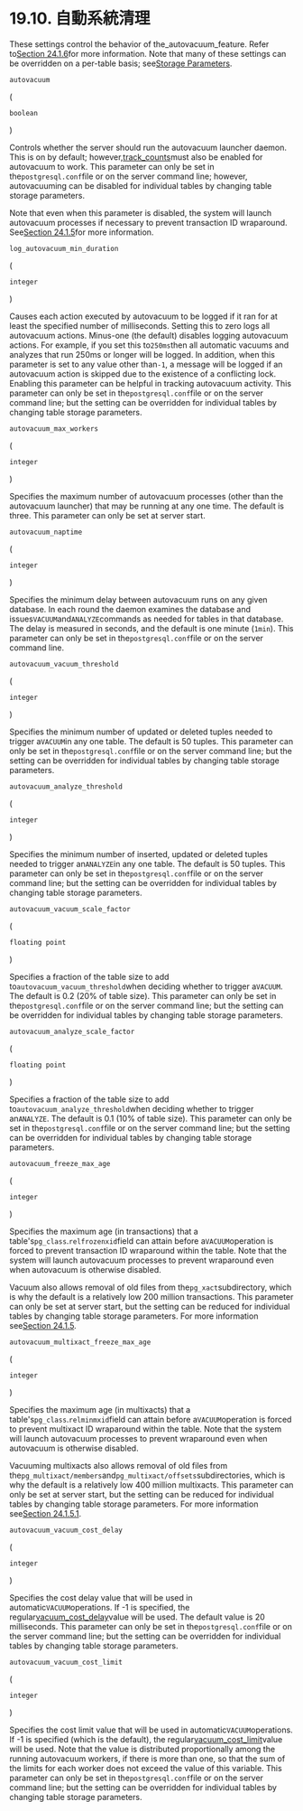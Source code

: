 # 19.10. 自動系統清理

These settings control the behavior of the\_autovacuum\_feature. Refer to[Section 24.1.6](https://www.postgresql.org/docs/10/static/routine-vacuuming.html#AUTOVACUUM)for more information. Note that many of these settings can be overridden on a per-table basis; see[Storage Parameters](https://www.postgresql.org/docs/10/static/sql-createtable.html#SQL-CREATETABLE-STORAGE-PARAMETERS).

`autovacuum`

\(

`boolean`

\)

Controls whether the server should run the autovacuum launcher daemon. This is on by default; however,[track\_counts](https://www.postgresql.org/docs/10/static/runtime-config-statistics.html#GUC-TRACK-COUNTS)must also be enabled for autovacuum to work. This parameter can only be set in the`postgresql.conf`file or on the server command line; however, autovacuuming can be disabled for individual tables by changing table storage parameters.

Note that even when this parameter is disabled, the system will launch autovacuum processes if necessary to prevent transaction ID wraparound. See[Section 24.1.5](https://www.postgresql.org/docs/10/static/routine-vacuuming.html#VACUUM-FOR-WRAPAROUND)for more information.

`log_autovacuum_min_duration`

\(

`integer`

\)

Causes each action executed by autovacuum to be logged if it ran for at least the specified number of milliseconds. Setting this to zero logs all autovacuum actions. Minus-one \(the default\) disables logging autovacuum actions. For example, if you set this to`250ms`then all automatic vacuums and analyzes that run 250ms or longer will be logged. In addition, when this parameter is set to any value other than`-1`, a message will be logged if an autovacuum action is skipped due to the existence of a conflicting lock. Enabling this parameter can be helpful in tracking autovacuum activity. This parameter can only be set in the`postgresql.conf`file or on the server command line; but the setting can be overridden for individual tables by changing table storage parameters.

`autovacuum_max_workers`

\(

`integer`

\)

Specifies the maximum number of autovacuum processes \(other than the autovacuum launcher\) that may be running at any one time. The default is three. This parameter can only be set at server start.

`autovacuum_naptime`

\(

`integer`

\)

Specifies the minimum delay between autovacuum runs on any given database. In each round the daemon examines the database and issues`VACUUM`and`ANALYZE`commands as needed for tables in that database. The delay is measured in seconds, and the default is one minute \(`1min`\). This parameter can only be set in the`postgresql.conf`file or on the server command line.

`autovacuum_vacuum_threshold`

\(

`integer`

\)

Specifies the minimum number of updated or deleted tuples needed to trigger a`VACUUM`in any one table. The default is 50 tuples. This parameter can only be set in the`postgresql.conf`file or on the server command line; but the setting can be overridden for individual tables by changing table storage parameters.

`autovacuum_analyze_threshold`

\(

`integer`

\)

Specifies the minimum number of inserted, updated or deleted tuples needed to trigger an`ANALYZE`in any one table. The default is 50 tuples. This parameter can only be set in the`postgresql.conf`file or on the server command line; but the setting can be overridden for individual tables by changing table storage parameters.

`autovacuum_vacuum_scale_factor`

\(

`floating point`

\)

Specifies a fraction of the table size to add to`autovacuum_vacuum_threshold`when deciding whether to trigger a`VACUUM`. The default is 0.2 \(20% of table size\). This parameter can only be set in the`postgresql.conf`file or on the server command line; but the setting can be overridden for individual tables by changing table storage parameters.

`autovacuum_analyze_scale_factor`

\(

`floating point`

\)

Specifies a fraction of the table size to add to`autovacuum_analyze_threshold`when deciding whether to trigger an`ANALYZE`. The default is 0.1 \(10% of table size\). This parameter can only be set in the`postgresql.conf`file or on the server command line; but the setting can be overridden for individual tables by changing table storage parameters.

`autovacuum_freeze_max_age`

\(

`integer`

\)

Specifies the maximum age \(in transactions\) that a table's`pg_class`.`relfrozenxid`field can attain before a`VACUUM`operation is forced to prevent transaction ID wraparound within the table. Note that the system will launch autovacuum processes to prevent wraparound even when autovacuum is otherwise disabled.

Vacuum also allows removal of old files from the`pg_xact`subdirectory, which is why the default is a relatively low 200 million transactions. This parameter can only be set at server start, but the setting can be reduced for individual tables by changing table storage parameters. For more information see[Section 24.1.5](https://www.postgresql.org/docs/10/static/routine-vacuuming.html#VACUUM-FOR-WRAPAROUND).

`autovacuum_multixact_freeze_max_age`

\(

`integer`

\)

Specifies the maximum age \(in multixacts\) that a table's`pg_class`.`relminmxid`field can attain before a`VACUUM`operation is forced to prevent multixact ID wraparound within the table. Note that the system will launch autovacuum processes to prevent wraparound even when autovacuum is otherwise disabled.

Vacuuming multixacts also allows removal of old files from the`pg_multixact/members`and`pg_multixact/offsets`subdirectories, which is why the default is a relatively low 400 million multixacts. This parameter can only be set at server start, but the setting can be reduced for individual tables by changing table storage parameters. For more information see[Section 24.1.5.1](https://www.postgresql.org/docs/10/static/routine-vacuuming.html#VACUUM-FOR-MULTIXACT-WRAPAROUND).

`autovacuum_vacuum_cost_delay`

\(

`integer`

\)

Specifies the cost delay value that will be used in automatic`VACUUM`operations. If -1 is specified, the regular[vacuum\_cost\_delay](https://www.postgresql.org/docs/10/static/runtime-config-resource.html#GUC-VACUUM-COST-DELAY)value will be used. The default value is 20 milliseconds. This parameter can only be set in the`postgresql.conf`file or on the server command line; but the setting can be overridden for individual tables by changing table storage parameters.

`autovacuum_vacuum_cost_limit`

\(

`integer`

\)

Specifies the cost limit value that will be used in automatic`VACUUM`operations. If -1 is specified \(which is the default\), the regular[vacuum\_cost\_limit](https://www.postgresql.org/docs/10/static/runtime-config-resource.html#GUC-VACUUM-COST-LIMIT)value will be used. Note that the value is distributed proportionally among the running autovacuum workers, if there is more than one, so that the sum of the limits for each worker does not exceed the value of this variable. This parameter can only be set in the`postgresql.conf`file or on the server command line; but the setting can be overridden for individual tables by changing table storage parameters.

